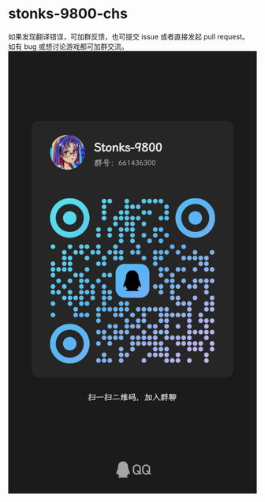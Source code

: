 # stonks-9800-chs

如果发现翻译错误，可加群反馈，也可提交 issue 或者直接发起 pull request。
如有 bug 或想讨论游戏都可加群交流。
![QQ 群](img/qrcode.jpg)
